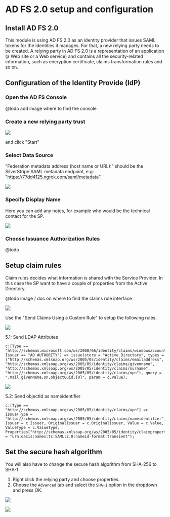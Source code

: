 # AD FS 2.0 setup and configuration

## Install AD FS 2.0  

This module is using AD FS 2.0 as an identity provider that issues SAML tokens for the identities it manages. 
For that, a new relying party needs to be created. A relying party in AD FS 2.0 is a representation of an 
application (a Web site or a Web service) and contains all the security-related information, such as 
encryption certificate, claims transformation rules and so on.

## Configuration of the Identity Provide (IdP)

### Open the AD FS Console

@todo add image where to find the console

### Create a new relying party trust

![](img/create_relying_party.png)

and click "Start"

### Select Data Source 

"Federation metadata address (host name or URL):" should be the SilverStripe SAML metadata endpoint, e.g: 
"https://77dd4125.ngrok.com/saml/metadata".

![](img/add_metadata_from_endpoint.png)

### Specify Display Name

Here you can add any notes, for example who would be the technical contact for the SP.

![](img/add_notes.png)

### Choose Issuance Authorization Rules

@todo

## Setup claim rules

Claim rules decides what information is shared with the Service Provider. In this case the SP want to have 
a couple of properties from the Active Directory.

@todo image / doc on where to find the claims rule interface


![](img/add_claims_rule.png)

Use the "Send Claims Using a Custom Rule" to setup the following rules.

![](img/send_claims_using_a_custom_rule.png)

5.1: Send LDAP Attributes 

	c:[Type == "http://schemas.microsoft.com/ws/2008/06/identity/claims/windowsaccountname", Issuer == "AD AUTHORITY"] => issue(store = "Active Directory", types = ("http://schemas.xmlsoap.org/ws/2005/05/identity/claims/emailaddress", "http://schemas.xmlsoap.org/ws/2005/05/identity/claims/givenname", "http://schemas.xmlsoap.org/ws/2005/05/identity/claims/surname", "http://schemas.xmlsoap.org/ws/2005/05/identity/claims/upn"), query = ";mail,givenName,sn,objectGuid;{0}", param = c.Value);
	
![](img/send_ldap_attributes.png)

5.2: Send objectId as nameidentifier 

	c:[Type == "http://schemas.xmlsoap.org/ws/2005/05/identity/claims/upn"] => issue(Type = "http://schemas.xmlsoap.org/ws/2005/05/identity/claims/nameidentifier", Issuer = c.Issuer, OriginalIssuer = c.OriginalIssuer, Value = c.Value, ValueType = c.ValueType, Properties["http://schemas.xmlsoap.org/ws/2005/05/identity/claimproperties/format"] = "urn:oasis:names:tc:SAML:2.0:nameid-format:transient");

## Set the secure hash algorithm

You will also have to change the secure hash algorithm from SHA-256 to SHA-1

1. Right click the relying party and choose properties.
2. Choose the `Advanced` tab and select the `SHA-1` option in the dropdown and press OK. 

![](img/1_set_encryption_to_sha1.png)

![](img/2_set_encryption_to_sha1.png)


